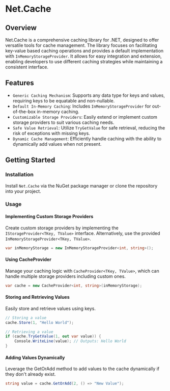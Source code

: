 # Net.Cache

## Overview

Net.Cache is a comprehensive caching library for .NET, designed to offer versatile tools for cache management.
The library focuses on facilitating key-value based caching operations and provides a default implementation with `InMemoryStorageProvider`.
It allows for easy integration and extension, enabling developers to use different caching strategies while maintaining a consistent interface.

## Features

- `Generic Caching Mechanism`: Supports any data type for keys and values, requiring keys to be equatable and non-nullable.
- `Default In-Memory Caching`: Includes `InMemoryStorageProvider` for out-of-the-box in-memory caching.
- `Customizable Storage Providers`: Easily extend or implement custom storage providers to suit various caching needs.
- `Safe Value Retrieval`: Utilize `TryGetValue` for safe retrieval, reducing the risk of exceptions with missing keys.
- `Dynamic Cache Management`: Efficiently handle caching with the ability to dynamically add values when not present.

## Getting Started

### Installation

Install `Net.Cache` via the NuGet package manager or clone the repository into your project.

### Usage

#### Implementing Custom Storage Providers

Create custom storage providers by implementing the `IStorageProvider<TKey, TValue>` interface.
Alternatively, use the provided `InMemoryStorageProvider<TKey, TValue>`.

```csharp
var inMemoryStorage = new InMemoryStorageProvider<int, string>();
```

#### Using CacheProvider

Manage your caching logic with `CacheProvider<TKey, TValue>`, which can handle multiple storage providers including custom ones.

```csharp
var cache = new CacheProvider<int, string>(inMemoryStorage);
```

#### Storing and Retrieving Values
Easily store and retrieve values using keys.

```csharp
// Storing a value
cache.Store(1, "Hello World");

// Retrieving a value
if (cache.TryGetValue(1, out var value)) {
    Console.WriteLine(value); // Outputs: Hello World
}
```

#### Adding Values Dynamically

Leverage the GetOrAdd method to add values to the cache dynamically if they don't already exist.

```csharp
string value = cache.GetOrAdd(2, () => "New Value");
```